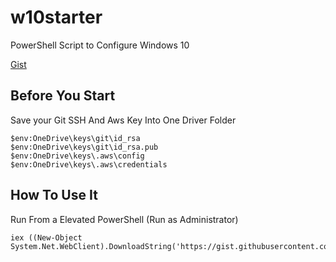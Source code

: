 # w10starter

PowerShell Script to Configure Windows 10

[Gist](https://gist.github.com/saulonunesdev/412d062ee9a4f313bf96f586a5088f82)

## Before You Start

Save your Git SSH And Aws Key Into One Driver Folder

```
$env:OneDrive\keys\git\id_rsa
$env:OneDrive\keys\git\id_rsa.pub
$env:OneDrive\keys\.aws\config
$env:OneDrive\keys\.aws\credentials
```

## How To Use It

Run From a Elevated PowerShell (Run as Administrator)

```
iex ((New-Object System.Net.WebClient).DownloadString('https://gist.githubusercontent.com/SauloNunes/412d062ee9a4f313bf96f586a5088f82/raw/Win10ConfigStarter.ps1'))
```
